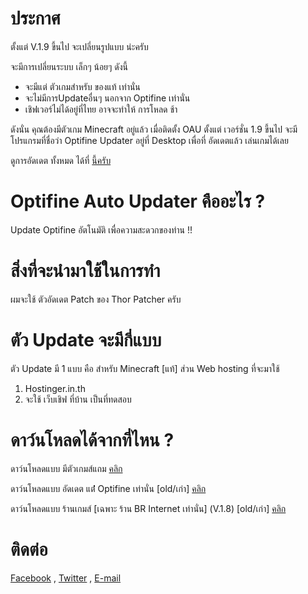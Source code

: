 # ประกาศ
ตั้งแต่ V.1.9 ขี้นไป จะเปลี่ยนรูปแบบ น่ะครับ

จะมีการเปลี่ยนระบบ เล็กๆ น้อยๆ ดังนี้

- จะมีแต่ ตัวเกมสำหรับ ของแท้ เท่านั่น
- จะไม่มีการUpdateอื่นๆ นอกจาก Optifine เท่านั่น
- เชิฟเวอร์ไม่ได้อยู่ที่ไทย อาจจะทำให้ การโหลด ช้า

ดังนั่น คุณต้องมีตัวเกม Minecraft อยู่แล้ว
เมื่อติดตั้ง OAU ตั้งแต่ เวอร์ชั่น 1.9 ขี้นไป จะมีโปรแกรมที่ชื่อว่า Optifine Updater อยู่ที่ Desktop เพื่อที่ อัดเดตแล้ว เล่นเกมได้เลย

ดูการอัดเดต ทั้งหมด ได้ที่ [นี้ครับ](http://ads.boyphongsakorn.ga/work)
# Optifine Auto Updater คืออะไร ?
Update Optifine อัตโนมัติ เพื่อความสะดวกของท่าน !!
# สิ่งที่จะนำมาใช้ในการทำ
ผมจะใช้ ตัวอัดเดต Patch ของ Thor Patcher ครับ
# ตัว Update จะมีกี่แบบ
ตัว Update มี 1 แบบ คือ สำหรับ Minecraft [แท้] ส่วน Web hosting ที่จะมาใช้

1. Hostinger.in.th
2. จะใช้ เว็บเชิฟ ที่บ้าน เป็นที่ทดสอบ

# ดาว์นโหลดได้จากที่ไหน ?
ดาว์นโหลดแบบ มีตัวเกมส์แถม [คลิก](https://github.com/boyphongsakorn/Optifine_Auto_Updater/releases/tag/v1.9)

ดาว์นโหลดแบบ อัดเดต แต่่่่่่ Optifine เท่านั่น [old/เก่า] [คลิก](https://github.com/boyphongsakorn/Optifine_Auto_Updater/releases/tag/v1.7)

ดาว์นโหลดแบบ ร้านเกมส์ [เฉพาะ ร้าน BR Internet เท่านั่น] (V.1.8) [old/เก่า]
[คลิก](https://github.com/boyphongsakorn/Optifine_Auto_Updater/releases/tag/v1.8)

# ติดต่อ
[Facebook](http://phongsakornwisetthon.zz.mu/facebook) , [Twitter](http://phongsakornwisetthon.zz.mu/twitter) ,  [E-mail](mailto:boyphongsakorn@outlook.com)
